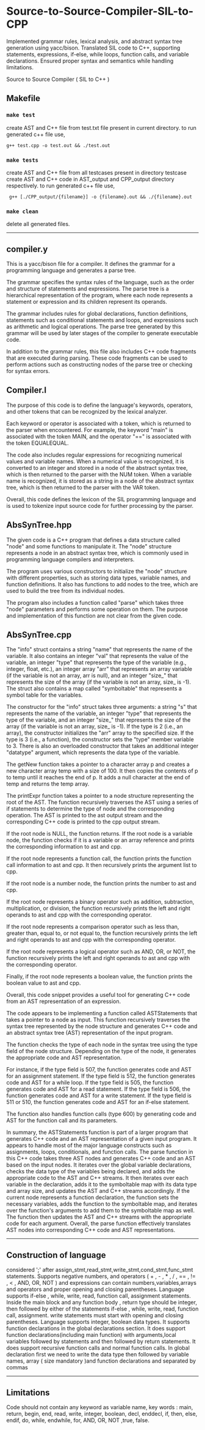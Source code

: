 # Source-to-Source-Compiler-SIL-to-CPP
Implemented grammar rules, lexical analysis, and abstract syntax tree generation using yacc/bison. Translated SIL code to C++, supporting statements, expressions, if-else, while loops, function calls, and variable declarations. Ensured proper syntax and semantics while handling limitations.


Source to Source Compiler ( SIL to C++ )


## Makefile

### ```make test```
create AST and C++ file from test.txt file present in current directory.
to run generated c++ file use, 

``` g++ test.cpp -o test.out && ./test.out ```

### ```make tests```
create AST and C++ file from all testcases present in directory testcase
create AST and C++ code in AST_output and CPP_output directory respectively.
to run generated c++ file use, 

``` g++ [./CPP_output/{filename}] -o {filename}.out && ./{filename}.out```

### ```make clean``` 
delete all generated files.

____________________________________________________________________________

## compiler.y

This is a yacc/bison file for a compiler. It defines the grammar for a programming language and generates a parse tree.

The grammar specifies the syntax rules of the language, such as the order and structure of statements and expressions. The parse tree is a hierarchical representation of the program, where each node represents a statement or expression and its children represent its operands.

The grammar includes rules for global declarations, function definitions, statements such as conditional statements and loops, and expressions such as arithmetic and logical operations. The parse tree generated by this grammar will be used by later stages of the compiler to generate executable code.

In addition to the grammar rules, this file also includes C++ code fragments that are executed during parsing. These code fragments can be used to perform actions such as constructing nodes of the parse tree or checking for syntax errors.


## Compiler.l

The purpose of this code is to define the language's keywords, operators, and other tokens that can be recognized by the lexical analyzer.

Each keyword or operator is associated with a token, which is returned to the parser when encountered. For example, the keyword "main" is associated with the token MAIN, and the operator "==" is associated with the token EQUALEQUAL.

The code also includes regular expressions for recognizing numerical values and variable names. When a numerical value is recognized, it is converted to an integer and stored in a node of the abstract syntax tree, which is then returned to the parser with the NUM token. When a variable name is recognized, it is stored as a string in a node of the abstract syntax tree, which is then returned to the parser with the VAR token.

Overall, this code defines the lexicon of the SIL programming language and is used to tokenize input source code for further processing by the parser.


## AbsSynTree.hpp

The given code is a C++ program that defines a data structure called "node" and some functions to manipulate it. The "node" structure represents a node in an abstract syntax tree, which is commonly used in programming language compilers and interpreters.

The program uses various constructors to initialize the "node" structure with different properties, such as storing data types, variable names, and function definitions. It also has functions to add nodes to the tree, which are used to build the tree from its individual nodes.

The program also includes a function called "parse" which takes three "node" parameters and performs some operation on them. The purpose and implementation of this function are not clear from the given code.


## AbsSynTree.cpp

The "info" struct contains a string "name" that represents the name of the variable. It also contains an integer "val" that represents the value of the variable, an integer "type" that represents the type of the variable (e.g., integer, float, etc.), an integer array "arr" that represents an array variable (if the variable is not an array, arr is null), and an integer "size_" that represents the size of the array (if the variable is not an array, size_ is -1). The struct also contains a map called "symboltable" that represents a symbol table for the variables.

The constructor for the "info" struct takes three arguments: a string "s" that represents the name of the variable, an integer "type" that represents the type of the variable, and an integer "size_" that represents the size of the array (if the variable is not an array, size_ is -1). If the type is 2 (i.e., an array), the constructor initializes the "arr" array to the specified size. If the type is 3 (i.e., a function), the constructor sets the "type" member variable to 3. There is also an overloaded constructor that takes an additional integer "datatype" argument, which represents the data type of the variable.

The getNew function takes a pointer to a character array p and creates a new character array temp with a size of 100. It then copies the contents of p to temp until it reaches the end of p. It adds a null character at the end of temp and returns the temp array.

The printExpr function takes a pointer to a node structure representing the root of the AST. The function recursively traverses the AST using a series of if statements to determine the type of node and the corresponding operation. The AST is printed to the ast output stream and the corresponding C++ code is printed to the cpp output stream.

If the root node is NULL, the function returns. If the root node is a variable node, the function checks if it is a variable or an array reference and prints the corresponding information to ast and cpp.

If the root node represents a function call, the function prints the function call information to ast and cpp. It then recursively prints the argument list to cpp.

If the root node is a number node, the function prints the number to ast and cpp.

If the root node represents a binary operator such as addition, subtraction, multiplication, or division, the function recursively prints the left and right operands to ast and cpp with the corresponding operator.

If the root node represents a comparison operator such as less than, greater than, equal to, or not equal to, the function recursively prints the left and right operands to ast and cpp with the corresponding operator.

If the root node represents a logical operator such as AND, OR, or NOT, the function recursively prints the left and right operands to ast and cpp with the corresponding operator.

Finally, if the root node represents a boolean value, the function prints the boolean value to ast and cpp.

Overall, this code snippet provides a useful tool for generating C++ code from an AST representation of an expression.

The code appears to be implementing a function called ASTStatements that takes a pointer to a node as input. This function recursively traverses the syntax tree represented by the node structure and generates C++ code and an abstract syntax tree (AST) representation of the input program.

The function checks the type of each node in the syntax tree using the type field of the node structure. Depending on the type of the node, it generates the appropriate code and AST representation.

For instance, if the type field is 507, the function generates code and AST for an assignment statement. If the type field is 512, the function generates code and AST for a while loop. If the type field is 505, the function generates code and AST for a read statement. If the type field is 506, the function generates code and AST for a write statement. If the type field is 511 or 510, the function generates code and AST for an if-else statement.

The function also handles function calls (type 600) by generating code and AST for the function call and its parameters.

In summary, the ASTStatements function is part of a larger program that generates C++ code and an AST representation of a given input program. It appears to handle most of the major language constructs such as assignments, loops, conditionals, and function calls.
The parse function in this C++ code takes three AST nodes and generates C++ code and an AST based on the input nodes. It iterates over the global variable declarations, checks the data type of the variables being declared, and adds the appropriate code to the AST and C++ streams. It then iterates over each variable in the declaration, adds it to the symboltable map with its data type and array size, and updates the AST and C++ streams accordingly. If the current node represents a function declaration, the function sets the necessary variables, adds the function to the symboltable map, and iterates over the function's arguments to add them to the symboltable map as well. The function then updates the AST and C++ streams with the appropriate code for each argument. Overall, the parse function effectively translates AST nodes into corresponding C++ code and AST representations.


_______________________________________________________________________________________
## Construction of language
considered ';' after assign_stmt,read_stmt,write_stmt,cond_stmt,func_stmt statements.
Supports negative numbers,  and operators ( + , - , * , / , == ,  != , < , AND, OR, NOT ) and expressions can contain numbers,variables,arrays and operators and proper opening and closing parentheses.
Language supports if-else , while, write, read, function call, assignment statements.
Inside the main block and any function body , return type should be integer, then followed by either of the statements if-else , while, write, read, function call, assignment.
write statements  must start with opening and closing parentheses.
Language supports integer, boolean data types.
It supports function declarations in the global declarations section.
It does support function declarations(including main function) with arguments,local variables followed by statements and then followed by return statements.
It does support recursive function calls and normal function calls.
In global declaration first we need to write the data type then followed by variable names, array ( size mandatory )and function declarations and separated by commas


____________________________________________________________________________

## Limitations
Code should not contain any keyword as variable name,
key words : 
main, return, begin, end, read, write, integer, boolean, decl, enddecl, if, then, else, endif, do, while, endwhile, for, AND, OR, NOT ,true, false.
